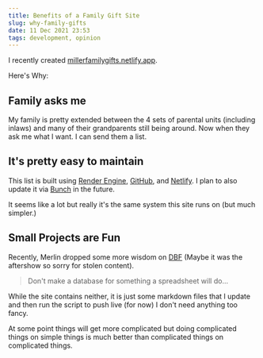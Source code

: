 ```yaml
---
title: Benefits of a Family Gift Site
slug: why-family-gifts
date: 11 Dec 2021 23:53
tags: development, opinion
---
```


I recently created [millerfamilygifts.netlify.app](https://millerfamilygifts.netlify.app).

Here's Why:

## Family asks me 

My family is pretty extended between the 4 sets of parental units (including inlaws) and many of their grandparents still being around. Now when they ask me what I want. I can send them a list.

## It's pretty easy to maintain #

This list is built using [Render Engine][Render Engine], [GitHub][GitHub], and [Netlify][Netlify]. I plan to also update it via [Bunch](https://bunchapp.co) in the future.

It seems like a lot but really it's the same system this site runs on (but much simpler.)

## Small Projects are Fun 

Recently, Merlin dropped some more wisdom on [DBF](https://dobyfriday.com/episodes/266) (Maybe it was the aftershow so sorry for stolen content).

> Don't make a database for something a spreadsheet will do...

While the site contains neither, it is just some markdown files that I update and then run the script to push live (for now) I don't need anything too fancy.

At some point things will get more complicated but doing complicated things on simple things is much better than complicated things on complicated things.

[Render Engine]: https://github.com/kjaymiller/render_engine
[GitHub]: https://github.com/kjaymiller/miller-shopping-list
[Netlify]: https://netlify.com